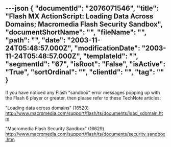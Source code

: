 ---json
{
  "documentId": "2076071546",
  "title": "Flash MX ActionScript: Loading Data Across Domains; Macromedia Flash Security Sandbox",
  "documentShortName": "",
  "fileName": "",
  "path": "",
  "date": "2003-11-24T05:48:57.000Z",
  "modificationDate": "2003-11-24T05:48:57.000Z",
  "templateId": "",
  "segmentId": "67",
  "isRoot": "False",
  "isActive": "True",
  "sortOrdinal": "",
  "clientId": "",
  "tag": ""
}
---

If you have noticed any Flash &quot;sandbox&quot; error messages popping up with the Flash 6 player or greater, then please refer to these TechNote articles:

&quot;Loading data across domains&quot; (16520)
http://www.macromedia.com/support/flash/ts/documents/load_xdomain.htm

&quot;Macromedia Flash Security Sandbox&quot; (16629)
http://www.macromedia.com/support/flash/ts/documents/security_sandbox.htm
